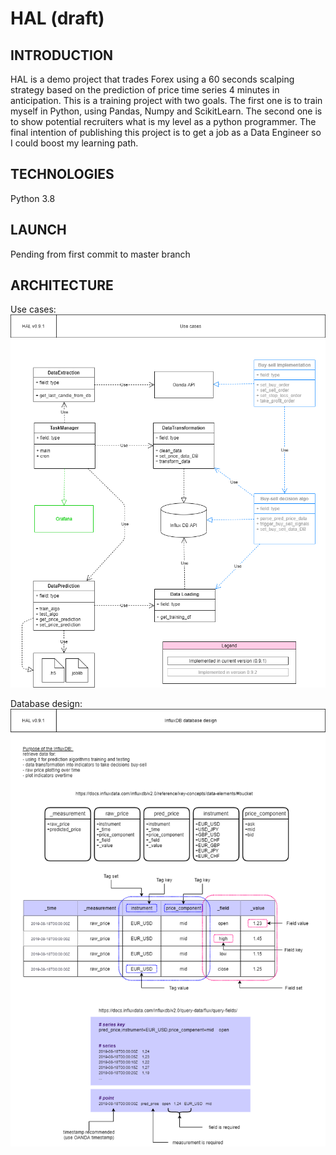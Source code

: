 # HAL (draft)

## INTRODUCTION
HAL is a demo project that trades Forex using a 60 seconds scalping strategy based on the prediction of price time series 4 minutes in anticipation. This is a training project with two goals. The first one is to train myself in Python, using Pandas, Numpy and ScikitLearn. The second one is to show potential recruiters what is my level as a python programmer. The final intention of publishing this project is to get a job as a Data Engineer so I could boost my learning path.

## TECHNOLOGIES
Python 3.8

## LAUNCH
Pending from first commit to master branch

## ARCHITECTURE
Use cases: 
![Use_cases](pics/HAL_design_v0_9_1_Use_cases.png)

Database design:
![Database_design](pics/HAL_design_v0_9_1_InfluxDB_tables_design.png)
